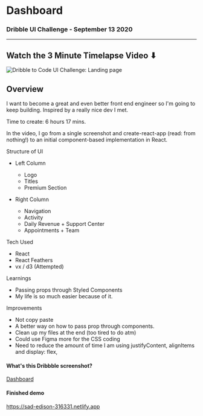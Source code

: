 # Dashboard
### Dribble UI Challenge - September 13 2020

-------- 

## Watch the 3 Minute Timelapse Video ⬇

![Dribble to Code UI Challenge: Landing page
](https://user-images.githubusercontent.com/16810128/93038351-9beec600-f5f9-11ea-85d3-25da513980f2.png "Dribbble UI Challenge - July 2019 [Timelapse 200x] 4K")


## Overview

I want to become a great and even better front end engineer so I'm going to keep building. Inspired by a really nice dev I met. 

Time to create: 6 hours 17 mins.

In the video, I go from a single screenshot and create-react-app (read: from nothing!) to an initial component-based implementation in React.

Structure of UI
* Left Column
  * Logo
  * Titles
  * Premium Section
  
* Right Column
  * Navigation
  * Activity
  * Daily Revenue + Support Center
  * Appointments + Team

Tech Used
* React
* React Feathers
* vx / d3 (Attempted)

Learnings
* Passing props through Styled Components
* My life is so much easier because of it. 

Improvements
* Not copy paste
* A better way on how to pass prop through components.
* Clean up my files at the end (too tired to do atm)
* Could use Figma more for the CSS coding
* Need to reduce the amount of time I am using justifyContent, alignItems and display: flex,


#### What's this Dribbble screenshot?
[Dashboard](https://dribbble.com/shots/14181748-Online-training-Proom)

#### Finished demo

[ https://sad-edison-316331.netlify.app
]( https://sad-edison-316331.netlify.app)
